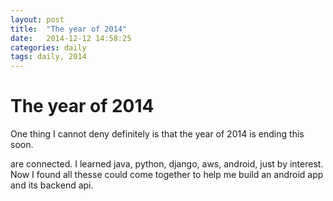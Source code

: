 ```yaml
---
layout: post
title:  "The year of 2014"
date:   2014-12-12 14:58:25
categories: daily
tags: daily, 2014
---
```

<h1>The year of 2014</h1>
<p>One thing I cannot deny definitely is that the year of 2014 is ending this soon.</p>

 <!--more-->
are connected. I learned java, python, django, aws, android,
just by interest. Now I found all thesse could come together
to help me build an android app and its backend api.
